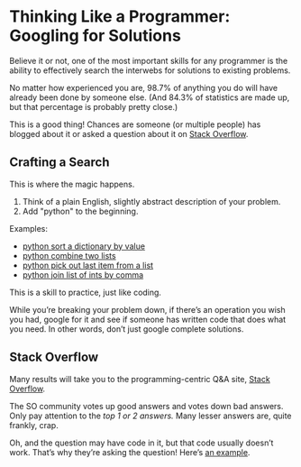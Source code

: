 # Thinking Like a Programmer: Googling for Solutions

Believe it or not, one of the most important skills for any programmer is the ability to effectively search the interwebs for solutions to existing problems.

No matter how experienced you are, 98.7% of anything you do will have already been done by someone else. (And 84.3% of statistics are made up, but that percentage is probably pretty close.)

This is a good thing! Chances are someone (or multiple people) has blogged about it or asked a question about it on [Stack Overflow](https://stackoverflow.com).

## Crafting a Search

This is where the magic happens.

1. Think of a plain English, slightly abstract description of your problem.
1. Add "python" to the beginning.

Examples:

- [python sort a dictionary by value](https://www.google.com/search?q=python+sort+a+dictionary+by+value&oq=python+sort+a+dictionary+by+value&aqs=chrome..69i57j0l5.424j0j7&sourceid=chrome&ie=UTF-8)
- [python combine two lists](https://www.google.com/search?q=python+combine+two+lists&oq=python+combine+two+lists&aqs=chrome..69i57j0l5.413j0j9&sourceid=chrome&ie=UTF-8)
- [python pick out last item from a list](https://www.google.com/search?q=python+pick+out+last+item+from+a+list&oq=python+pick+out+last+item+from+a+list&aqs=chrome..69i57.326j0j9&sourceid=chrome&ie=UTF-8)
- [python join list of ints by comma](https://www.google.com/search?q=python+join+list+of+ints+by+comma&oq=python+join+list+of+ints+by+comma&aqs=chrome..69i57.301j0j9&sourceid=chrome&ie=UTF-8)

This is a skill to practice, just like coding.

While you’re breaking your problem down, if there’s an operation you wish you had, google for it and see if someone has written code that does what you need. In other words, don’t just google complete solutions.

## Stack Overflow

Many results will take you to the programming-centric Q&A site, [Stack Overflow](http://stackoverflow.com).

The SO community votes up good answers and votes down bad answers. Only pay attention to the _top 1 or 2 answers._ Many lesser answers are, quite frankly, crap.

Oh, and the question may have code in it, but that code usually doesn’t work. That’s why they’re asking the question! Here’s [an example](https://stackoverflow.com/questions/3294889).
